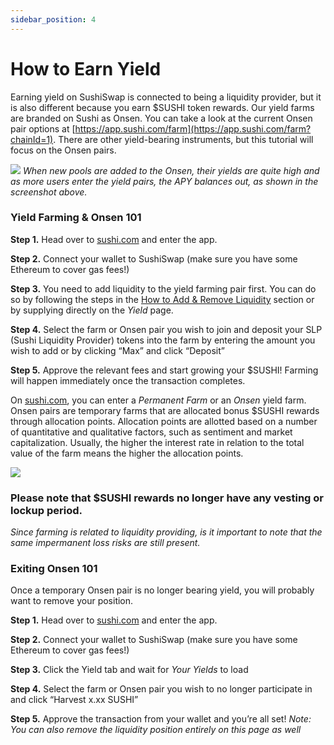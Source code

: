 ```yaml
---
sidebar_position: 4
---
```


# How to Earn Yield

Earning yield on SushiSwap is connected to being a liquidity provider, but it is also different because you earn $SUSHI token rewards. Our yield farms are branded on Sushi as Onsen. You can take a look at the current Onsen pair options at [https://app.sushi.com/farm](https://app.sushi.com/farm?chainId=1). There are other yield-bearing instruments, but this tutorial will focus on the Onsen pairs.

![](/img/tutimg/htey/htey1.png)
_When new pools are added to the Onsen, their yields are quite high and as more users enter the yield pairs, the APY balances out, as shown in the screenshot above._

### Yield Farming & Onsen 101

**Step 1.** Head over to [sushi.com](https://www.sushi.com/) and enter the app.

**Step 2.** Connect your wallet to SushiSwap (make sure you have some Ethereum to cover gas fees!)

**Step 3.** You need to add liquidity to the yield farming pair first. You can do so by following the steps in the [How to Add & Remove Liquidity](/docs/Tutorials/How%20to%20Get%20Started%20on%20Sushi/How%20to%20Add%20&%20Remove%20Liquidity) section or by supplying directly on the _Yield_ page.

**Step 4.** Select the farm or Onsen pair you wish to join and deposit your SLP (Sushi Liquidity Provider) tokens into the farm by entering the amount you wish to add or by clicking “Max” and click “Deposit”

**Step 5.** Approve the relevant fees and start growing your $SUSHI! Farming will happen immediately once the transaction completes.

On [sushi.com](https://www.sushi.com/), you can enter a _Permanent Farm_ or an _Onsen_ yield farm. Onsen pairs are temporary farms that are allocated bonus $SUSHI rewards through allocation points. Allocation points are allotted based on a number of quantitative and qualitative factors, such as sentiment and market capitalization. Usually, the higher the interest rate in relation to the total value of the farm means the higher the allocation points.

![](/img/tutimg/htey/htey2.png)

### Please note that $SUSHI rewards no longer have any vesting or lockup period.

_Since farming is related to liquidity providing, is it important to note that the same impermanent loss risks are still present._

### Exiting Onsen 101

Once a temporary Onsen pair is no longer bearing yield, you will probably want to remove your position.

**Step 1.** Head over to [sushi.com](https://www.sushi.com/) and enter the app.

**Step 2.** Connect your wallet to SushiSwap (make sure you have some Ethereum to cover gas fees!)

**Step 3.** Click the Yield tab and wait for _Your Yields_ to load

**Step 4.** Select the farm or Onsen pair you wish to no longer participate in and click “Harvest x.xx SUSHI”

**Step 5.** Approve the transaction from your wallet and you’re all set!
_Note: You can also remove the liquidity position entirely on this page as well_
